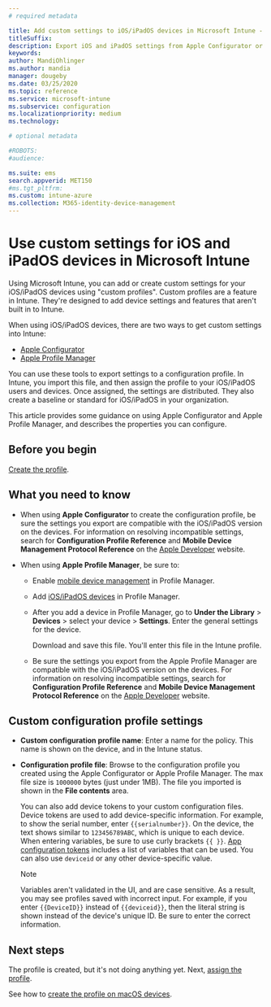 ```yaml
---
# required metadata

title: Add custom settings to iOS/iPadOS devices in Microsoft Intune - Azure | Microsoft Docs
titleSuffix:
description: Export iOS and iPadOS settings from Apple Configurator or Apple Profile Manager tools, and then import these settings into Microsoft Intune. These settings can create, use, and control custom settings and features on iOS/iPadOS devices. This custom profile can then be assigned or distributed to iOS/iPadOS devices in your organization to create a baseline or standard.
keywords:
author: MandiOhlinger
ms.author: mandia
manager: dougeby
ms.date: 03/25/2020
ms.topic: reference
ms.service: microsoft-intune
ms.subservice: configuration
ms.localizationpriority: medium
ms.technology:

# optional metadata

#ROBOTS:
#audience:

ms.suite: ems
search.appverid: MET150
#ms.tgt_pltfrm:
ms.custom: intune-azure
ms.collection: M365-identity-device-management
---
```


# Use custom settings for iOS and iPadOS devices in Microsoft Intune

Using Microsoft Intune, you can add or create custom settings for your iOS/iPadOS devices using "custom profiles". Custom profiles are a feature in Intune. They're designed to add device settings and features that aren't built in to Intune.

When using iOS/iPadOS devices, there are two ways to get custom settings into Intune:

- [Apple Configurator](https://itunes.apple.com/app/apple-configurator-2/id1037126344?mt=12)
- [Apple Profile Manager](https://support.apple.com/profile-manager)

You can use these tools to export settings to a configuration profile. In Intune, you import this file, and then assign the profile to your iOS/iPadOS users and devices. Once assigned, the settings are distributed. They also create a baseline or standard for iOS/iPadOS in your organization.

This article provides some guidance on using Apple Configurator and Apple Profile Manager, and describes the properties you can configure.

## Before you begin

[Create the profile](custom-settings-configure.md).

## What you need to know

- When using **Apple Configurator** to create the configuration profile, be sure the settings you export are compatible with the iOS/iPadOS version on the devices. For information on resolving incompatible settings, search for **Configuration Profile Reference** and **Mobile Device Management Protocol Reference** on the [Apple Developer](https://developer.apple.com/) website.

- When using **Apple Profile Manager**, be sure to:

  - Enable [mobile device management](https://help.apple.com/serverapp/mac/5.7/#/apd05B9B761-D390-4A75-9251-E9AD29A61D0C) in Profile Manager.
  - Add [iOS/iPadOS devices](https://help.apple.com/profilemanager/mac/5.7/#/pm9onzap1984) in Profile Manager.
  - After you add a device in Profile Manager, go to **Under the Library** > **Devices** > select your device > **Settings**. Enter the general settings for the device.

    Download and save this file. You'll enter this file in the Intune profile.

  - Be sure the settings you export from the Apple Profile Manager are compatible with the iOS/iPadOS version on the devices. For information on resolving incompatible settings, search for **Configuration Profile Reference** and **Mobile Device Management Protocol Reference** on the [Apple Developer](https://developer.apple.com/) website.

## Custom configuration profile settings

- **Custom configuration profile name**: Enter a name for the policy. This name is shown on the device, and in the Intune status.
- **Configuration profile file**: Browse to the configuration profile you created using the Apple Configurator or Apple Profile Manager. The max file size is `1000000` bytes (just under 1MB). The file you imported is shown in the **File contents** area.

  You can also add device tokens to your custom configuration files. Device tokens are used to add device-specific information. For example, to show the serial number, enter `{{serialnumber}}`. On the device, the text shows similar to `123456789ABC`, which is unique to each device. When entering variables, be sure to use curly brackets `{{ }}`. [App configuration tokens](../apps/app-configuration-policies-use-ios.md#tokens-used-in-the-property-list) includes a list of variables that can be used. You can also use `deviceid` or any other device-specific value.

  > [!NOTE]
  > Variables aren't validated in the UI, and are case sensitive. As a result, you may see profiles saved with incorrect input. For example, if you enter `{{DeviceID}}` instead of `{{deviceid}}`, then the literal string is shown instead of the device's unique ID. Be sure to enter the correct information.

## Next steps

The profile is created, but it's not doing anything yet. Next, [assign the profile](device-profile-assign.md).

See how to [create the profile on macOS devices](custom-settings-macos.md). 
